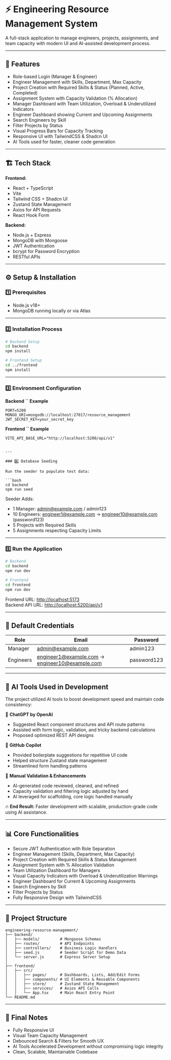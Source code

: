 # ⚡ Engineering Resource Management System

A full-stack application to manage engineers, projects, assignments, and team capacity with modern UI and AI-assisted development process.

---

## 🚀 Features

- Role-based Login (Manager & Engineer)
- Engineer Management with Skills, Department, Max Capacity
- Project Creation with Required Skills & Status (Planned, Active, Completed)
- Assignment System with Capacity Validation (% Allocation)
- Manager Dashboard with Team Utilization, Overload & Underutilized Indicators
- Engineer Dashboard showing Current and Upcoming Assignments
- Search Engineers by Skill
- Filter Projects by Status
- Visual Progress Bars for Capacity Tracking
- Responsive UI with TailwindCSS & Shadcn UI
- AI Tools used for faster, cleaner code generation

---

## 🏗️ Tech Stack

**Frontend:**

- React + TypeScript
- Vite
- Tailwind CSS + Shadcn UI
- Zustand State Management
- Axios for API Requests
- React Hook Form

**Backend:**

- Node.js + Express
- MongoDB with Mongoose
- JWT Authentication
- bcrypt for Password Encryption
- RESTful APIs

---

## ⚙️ Setup & Installation

### 1️⃣ Prerequisites

- Node.js v18+
- MongoDB running locally or via Atlas

---

### 2️⃣ Installation Process

```bash
# Backend Setup
cd backend
npm install

# Frontend Setup
cd ../frontend
npm install
```

---

### 3️⃣ Environment Configuration

**Backend **``** Example**

```env
PORT=5200
MONGO_URI=mongodb://localhost:27017/resource_management
JWT_SECRET_KEY=your_secret_key
```

**Frontend **``** Example**

```env
VITE_API_BASE_URL="http://localhost:5200/api/v1"
```

```

---

### 4️⃣ Database Seeding

Run the seeder to populate test data:

```bash
cd backend
npm run seed
```

Seeder Adds:

- 1 Manager: [admin@example.com](mailto\:admin@example.com) / admin123
- 10 Engineers: [engineer1@example.com](mailto\:engineer1@example.com) → [engineer10@example.com](mailto\:engineer10@example.com) (password123)
- 5 Projects with Required Skills
- 5 Assignments respecting Capacity Limits

---

### 5️⃣ Run the Application

```bash
# Backend
cd backend
npm run dev

# Frontend
cd frontend
npm run dev
```

Frontend URL: [http://localhost:5173](http://localhost:5173)\
Backend API URL: [http://localhost:5200/api/v1](http://localhost:5200/api/v1)

---

## 👤 Default Credentials

| Role      | Email                                                                                                             | Password    |
| --------- | ----------------------------------------------------------------------------------------------------------------- | ----------- |
| Manager   | [admin@example.com](mailto\:admin@example.com)                                                                    | admin123    |
| Engineers | [engineer1@example.com](mailto\:engineer1@example.com) → [engineer10@example.com](mailto\:engineer10@example.com) | password123 |

---

## 🧐 AI Tools Used in Development

The project utilized AI tools to boost development speed and maintain code consistency:

💪 **ChatGPT by OpenAI**

- Suggested React component structures and API route patterns
- Assisted with form logic, validation, and tricky backend calculations
- Proposed optimized REST API designs

💪 **GitHub Copilot**

- Provided boilerplate suggestions for repetitive UI code
- Helped structure Zustand state management
- Streamlined form handling patterns

💪 **Manual Validation & Enhancements**

- AI-generated code reviewed, cleaned, and refined
- Capacity validation and filtering logic adjusted by hand
- AI leveraged for scaffolding, core logic handled manually

🔥 **End Result:** Faster development with scalable, production-grade code using AI assistance.

---

## 📊 Core Functionalities

- Secure JWT Authentication with Role Separation
- Engineer Management (Skills, Department, Max Capacity)
- Project Creation with Required Skills & Status Management
- Assignment System with % Allocation Validation
- Team Utilization Dashboard for Managers
- Visual Capacity Indicators with Overload & Underutilization Warnings
- Engineer Dashboard for Current & Upcoming Assignments
- Search Engineers by Skill
- Filter Projects by Status
- Fully Responsive Design with TailwindCSS

---

## 📂 Project Structure

```
engineering-resource-management/
├── backend/
│   ├── models/         # Mongoose Schemas
│   ├── routes/         # API Endpoints
│   ├── controllers/    # Business Logic Handlers
│   ├── seed.js         # Seeder Script for Demo Data
│   └── server.js       # Express Server Setup
│
├── frontend/
│   ├── src/
│   │   ├── pages/      # Dashboards, Lists, Add/Edit Forms
│   │   ├── components/ # UI Elements & Reusable Components
│   │   ├── store/      # Zustand State Management
│   │   ├── services/   # Axios API Calls
│   │   └── App.tsx     # Main React Entry Point
└── README.md
```

---

## 📌 Final Notes

- Fully Responsive UI
- Visual Team Capacity Management
- Debounced Search & Filters for Smooth UX
- AI Tools Accelerated Development without compromising logic integrity
- Clean, Scalable, Maintainable Codebase

